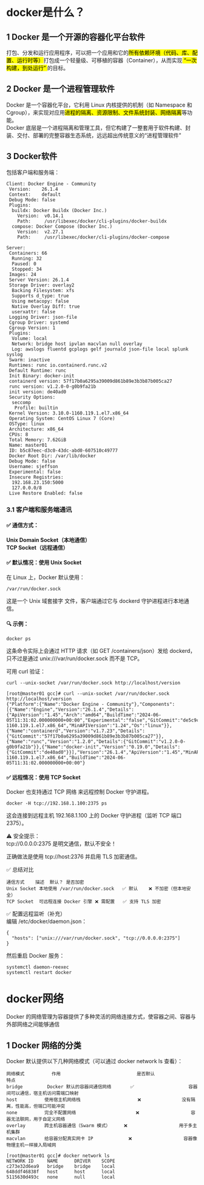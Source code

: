 # docker是什么？<br>
## 1 Docker 是一个开源的容器化平台软件<br>
打包、分发和运行应用程序，可以把一个应用和它的<mark>所有依赖环境（代码、库、配置、运行时等）</mark>打包成一个轻量级、可移植的容器（Container），从而实现<mark> “一次构建，到处运行” </mark> 的目标。<br>
## 2 Docker 是一个进程管理软件<br>
Docker 是一个容器化平台，它利用 Linux 内核提供的机制（如 Namespace 和 Cgroup），来实现对应用<mark>进程的隔离、资源限制、文件系统封装、网络隔离</mark>等功能。<br>
Docker 底层是一个进程隔离和管理工具，但它构建了一整套用于软件构建、封装、交付、部署的完整容器生态系统，远远超出传统意义的“进程管理软件”<br>
## 3 Docker软件<br>
包括客户端和服务端：
```
Client: Docker Engine - Community
 Version:    26.1.4
 Context:    default
 Debug Mode: false
 Plugins:
  buildx: Docker Buildx (Docker Inc.)
    Version:  v0.14.1
    Path:     /usr/libexec/docker/cli-plugins/docker-buildx
  compose: Docker Compose (Docker Inc.)
    Version:  v2.27.1
    Path:     /usr/libexec/docker/cli-plugins/docker-compose
```
```
Server:
 Containers: 66
  Running: 32
  Paused: 0
  Stopped: 34
 Images: 24
 Server Version: 26.1.4
 Storage Driver: overlay2
  Backing Filesystem: xfs
  Supports d_type: true
  Using metacopy: false
  Native Overlay Diff: true
  userxattr: false
 Logging Driver: json-file
 Cgroup Driver: systemd
 Cgroup Version: 1
 Plugins:
  Volume: local
  Network: bridge host ipvlan macvlan null overlay
  Log: awslogs fluentd gcplogs gelf journald json-file local splunk syslog
 Swarm: inactive
 Runtimes: runc io.containerd.runc.v2
 Default Runtime: runc
 Init Binary: docker-init
 containerd version: 57f17b0a6295a39009d861b89e3b3b87b005ca27
 runc version: v1.2.0-0-g0b9fa21b
 init version: de40ad0
 Security Options:
  seccomp
   Profile: builtin
 Kernel Version: 3.10.0-1160.119.1.el7.x86_64
 Operating System: CentOS Linux 7 (Core)
 OSType: linux
 Architecture: x86_64
 CPUs: 8
 Total Memory: 7.62GiB
 Name: master01
 ID: b5c87eec-d3c0-43dc-abd0-607510c49777
 Docker Root Dir: /var/lib/docker
 Debug Mode: false
 Username: sjeffson
 Experimental: false
 Insecure Registries:
  192.168.23.150:5000
  127.0.0.0/8
 Live Restore Enabled: false
```
### 3.1 客户端和服务端通讯<br>
#### ✅ 通信方式：<br>
**Unix Domain Socket（本地通信）**<br>
**TCP Socket（远程通信）**<br>

#### ✅ 默认情况：使用 Unix Socket<br>
在 Linux 上，Docker 默认使用：<br>
```
/var/run/docker.sock
```
这是一个 Unix 域套接字 文件，客户端通过它与 dockerd 守护进程进行本地通信。<br>

#### 🔍 示例：<br>
```
docker ps
```
这条命令实际上会通过 HTTP 请求（如 GET /containers/json）发给 dockerd，只不过是通过 unix:///var/run/docker.sock 而不是 TCP。<br>

可用 curl 验证：<br>
```
curl --unix-socket /var/run/docker.sock http://localhost/version

[root@master01 gcc]# curl --unix-socket /var/run/docker.sock http://localhost/version
{"Platform":{"Name":"Docker Engine - Community"},"Components":[{"Name":"Engine","Version":"26.1.4","Details":{"ApiVersion":"1.45","Arch":"amd64","BuildTime":"2024-06-05T11:31:02.000000000+00:00","Experimental":"false","GitCommit":"de5c9cf","GoVersion":"go1.21.11","KernelVersion":"3.10.0-1160.119.1.el7.x86_64","MinAPIVersion":"1.24","Os":"linux"}},{"Name":"containerd","Version":"v1.7.23","Details":{"GitCommit":"57f17b0a6295a39009d861b89e3b3b87b005ca27"}},{"Name":"runc","Version":"1.2.0","Details":{"GitCommit":"v1.2.0-0-g0b9fa21b"}},{"Name":"docker-init","Version":"0.19.0","Details":{"GitCommit":"de40ad0"}}],"Version":"26.1.4","ApiVersion":"1.45","MinAPIVersion":"1.24","GitCommit":"de5c9cf","GoVersion":"go1.21.11","Os":"linux","Arch":"amd64","KernelVersion":"3.10.0-1160.119.1.el7.x86_64","BuildTime":"2024-06-05T11:31:02.000000000+00:00"}
```

#### ✅ 远程情况：使用 TCP Socket<br>
Docker 也支持通过 TCP 网络 来远程控制 Docker 守护进程。<br>
```
docker -H tcp://192.168.1.100:2375 ps
```
这会连接到远程主机 192.168.1.100 上的 Docker 守护进程（监听 TCP 端口 2375）。<br>

⚠️ 安全提示：<br>
tcp://0.0.0.0:2375 是明文通信，默认不安全！<br>

正确做法是使用 tcp://host:2376 并启用 TLS 加密通信。<br>

✅ 总结对比<br>
```
通信方式	描述	默认？	是否加密
Unix Socket	本地使用 /var/run/docker.sock	✅ 默认	❌ 不加密（但本地安全）
TCP Socket	可远程连接 Docker 引擎	❌ 需配置	✅ 支持 TLS 加密
```
✅ 配置远程监听（补充）<br>
编辑 /etc/docker/daemon.json：<br>
```
{
  "hosts": ["unix:///var/run/docker.sock", "tcp://0.0.0.0:2375"]
}
```
然后重启 Docker 服务：<br>
```
systemctl daemon-reexec
systemctl restart docker
```
# docker网络<br>
Docker 的网络管理为容器提供了多种灵活的网络连接方式，使容器之间、容器与外部网络之间能够通信<br>
## 1 Docker 网络的分类<br>
Docker 默认提供以下几种网络模式（可以通过 docker network ls 查看）：<br>
```
网络模式	      作用	                        是否默认	              特点
bridge	       Docker 默认的容器间通信网络	   ✅	                容器间可以通信，宿主机访问需端口映射
host	      使用宿主机网络栈	                   ❌               没有隔离，性能高，但端口可能冲突
none	      完全不配置网络	                   ❌	               容器无法联网，用于自定义网络
overlay	      跨主机容器通信（Swarm 模式）	   	❌	                用于多主机集群
macvlan	      给容器分配真实网卡 IP	           ❌	               容器像物理主机一样接入局域网
```
```
[root@master01 gcc]# docker network ls
NETWORK ID     NAME      DRIVER    SCOPE
c273e32d6ea9   bridge    bridge    local
648ddf46838f   host      host      local
5115630d493c   none      null      local
```
